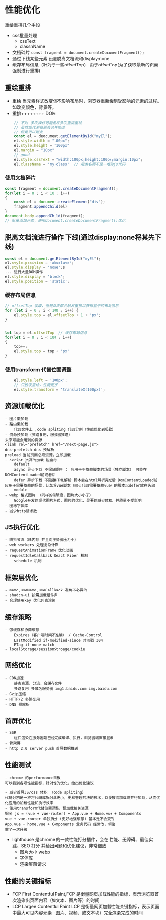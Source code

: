 # 性能优化
重绘重排几个手段
- css批量处理
    - cssText
    - classnName
- 文档碎片 `const fragment = document.createDocumentFragment();` 
- 通过下线某些元素 设置脱离文档流和display:none
- 缓存布局信息（针对于一些offsetTop） 由于offsetTop(为了获取最新的页面 强制进行重排)
    
## 重绘重排
- 重绘
    当元素样式改变但不影响布局时，浏览器重新绘制受影响的元素的过程。如改变颜色，背景等。
- 重排++++++++
DOM

```js
    // 不对 多次操作可能触发多次重排重绘
    // 虽然现代浏览器会合并修改
    // 但是可以避免
    const el = deocument.getElementById("myEl");
    el.style.width = "100px";
    el.style.height = "100px"
    el.margin = "10px"
    // good
    el.style.cssText = "width:100px;height:100px;margin:10px";
    el.className = 'my-class'  // 用类名而不是一堆的js代码
```


### 使用文档碎片
```js
const fragment = document.createDocumentFragment();
for(let i = 0 ; i < 10 ; i++)
{
    const el = document.createElement("div");
    fragment.appendChild(el)
}
document.body.appendChild(fragment);
// 批量添加元素，使用document.createDocumentFragment()优化
```

## 脱离文档流进行操作 下线(通过display:none将其先下线)
```js
const el = document.getElementById("myEl");
el.style.position = 'absolute';
el.style.display = 'none';s
... 进行大量DOM操作
el.style.display = 'block';
el.style.position = 'static';
```

### 缓存布局信息

```js
// offsetTop 读取，但是每次都会触发重排以获得盒子的布局信息
for (let i = 0 ; i < 100 ; i++) {
    el.style.top = el.offsetTop + 1 + 'px';
}


let top = el.offsetTop; // 缓存布局信息
for(let i = 0 ; i < 100 ; i++)
{
    top++;
    el.style.top = top + 'px'
}
```

### 使用transform 代替位置调整
```js
    el.style.left = '100px';
    // 只触发重绘，性能更好
    el.style.transform = 'translateX(100px)';
```


## 资源加载优化
    - 图片懒加载
    - 路由懒加载
        代码文件上 ,code spliting 代码分割（性能优化到极致）
    - 资源预加载（多路复用，服务器推送）
    未来可能会用到的资源
    <link rel="prefetch" href="/next-page.js">
    dns-prefetch dns 预解析
    preload 当前页面必须资源，立即加载
    - script 资源的加载 阻塞的
        default 
        async 异步下载 不保证顺序 ： 应用于不依赖脚本的场景（独立脚本） 可能在DOMContentLoaded前或者后
        defer 异步下载 不阻塞HTML解析 脚本会在html解析完成后 DomContentLoaded前 应用于需要依赖的场景，比如将vue脚本（同步代码需要依赖vue）的脚本以defer放在头部
        module 
    - webp 格式图片 （同样的清晰度，图片大小小了）
        Google开发的现代图片格式，图片的优化，显著的减少体积，并质量不受影响
    - 图标字体库
    - 减少http请求数
    

## JS执行优化
    - 防抖节流（耗内存 并且对服务器压力小）
    - web workers 处理复杂计算
    - requestAnimationFrame 优化动画
    - requestIdleCallback React Fiber 机制 
        schedule 机制

## 框架层优化
    - memo,useMemo,useCallback 避免不必要的
    - shadcn-ui 按需加载组件库
    - 合理使用key 优化列表渲染

## 缓存策略
    - 强缓存和协商缓存
        Expires（客户端时间不准确） / Cache-Control
        LastModified if-modified-since 时间戳 304
        ETag if-none-match
    - localStorage/sessionStroage/cookie 
## 网络优化
    - CDN加速
        静态资源，分流，会缓存文件
        多路复用 多域名服务器 img1.baidu.com img.baidu.com
    - Gzip压缩
    - HTTP/2 多路复用
    - DNS 预解析

## 首屏优化
    - SSR 
        组件渲染在服务器端已经完成编译、执行，浏览器端直接显示
    - 骨架屏
    - http 2.0 server push 首屏数据推送
    
## 性能测试
    - chrome 的performance面板
    可以看到各项性能指标，针对性的优化，给出优化建议

    - 减少首屏JS/css 体积 （code spliting）
    代码分割是一种将代码库拆分成更小，更易管理的块的技术，以便按需加载或并行加载，从而优化应用的加载性能和执行效率
    - 使用transform代替位置调整，预加载相关资源
    掘金 js = (vue + vue-router) + App.vue + Home.vue + Components 
    vue + vue-router 单独拆分 (更好地强缓存) 基本是不会变的
    App.vue + home.vue + Components 业务代码 经常改，单独
    做了一次升级

- lighthouse
    是chrome 的一款性能打分插件，会在 性能、无障碍、最佳实践、SEO 打分
    并给出问题和优化建议，非常细致
    - 图片大小 webp
    - 字体库
    - 渲染屏蔽请求

## 性能的关键指标
- FCP First Contentful Paint,FCP 是衡量网页加载性能的指标，表示浏览器首次渲染出页面内容（如文本、图片等）的时间
- LCP Largee Contentful Paint LCP 是衡量网页加载性能关键指标，表示页面中最大可见内容元素（图片、视频、或文本块）完全渲染完成的时间

    

